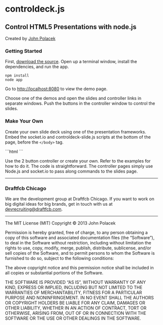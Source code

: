 <h1>controldeck.js</h1>
<h2>Control HTML5 Presentations with node.js</h2><p>Created by <a href="http://twitter.com/johnpolacek">John Polacek</a>
<h3>Getting Started</h3>
<p>First, <a href="https://github.com/dfcb/controldeck.js/archive/master.zip">download the source</a>. Open up a terminal window, install the dependencies, and run the app.</p>
<p class="code"><code>npm install<br />node app</code></p>
<p>Go to <a href="http://localhost:8080" target="_blank">http://localhost:8080</a> to view the demo page.</p>
<p>Choose one of the demos and open the slides and controller links in separate windows. Push the buttons in the controller window to control the slides.</p>

<h3>Make Your Own</h3>
<p>Create your own slide deck using one of the presentation frameworks. Embed the socket.io and controldeck-slide.js scripts at the bottom of the page, before the <code>&lt;/body&gt;</code> tag.</p>
```html
<!-- controldeck.js -->
<script src="/socket.io/socket.io.js"></script>
<script src="/controldeck-slides.js"></script>
```
<p>Use the 2 button controller or create your own. Refer to the examples for how to do it. The code is  straightforward. The controller pages simply use Node.js and socket.io to pass along commands to the slides page.</p>

* * *
### Draftfcb Chicago
We are the development group at Draftfcb Chicago. If you want to work on big digital ideas for big brands, get in touch with us at [devrecruiting@draftfcb.com](mailto:devrecruiting@draftfcb.com).


* * *
The MIT License (MIT)
Copyright © 2013 John Polacek

Permission is hereby granted, free of charge, to any person obtaining a copy of this software and associated documentation files (the “Software”), to deal in the Software without restriction, including without limitation the rights to use, copy, modify, merge, publish, distribute, sublicense, and/or sell copies of the Software, and to permit persons to whom the Software is furnished to do so, subject to the following conditions:

The above copyright notice and this permission notice shall be included in all copies or substantial portions of the Software.

THE SOFTWARE IS PROVIDED “AS IS”, WITHOUT WARRANTY OF ANY KIND, EXPRESS OR IMPLIED, INCLUDING BUT NOT LIMITED TO THE WARRANTIES OF MERCHANTABILITY, FITNESS FOR A PARTICULAR PURPOSE AND NONINFRINGEMENT. IN NO EVENT SHALL THE AUTHORS OR COPYRIGHT HOLDERS BE LIABLE FOR ANY CLAIM, DAMAGES OR OTHER LIABILITY, WHETHER IN AN ACTION OF CONTRACT, TORT OR OTHERWISE, ARISING FROM, OUT OF OR IN CONNECTION WITH THE SOFTWARE OR THE USE OR OTHER DEALINGS IN THE SOFTWARE.
